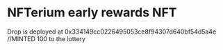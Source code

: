 # NFTerium early rewards NFT

Drop is deployed at 0x334149cc0226495053ce8f94307d640bf54d5a4e  //MINTED 100 to the lottery
